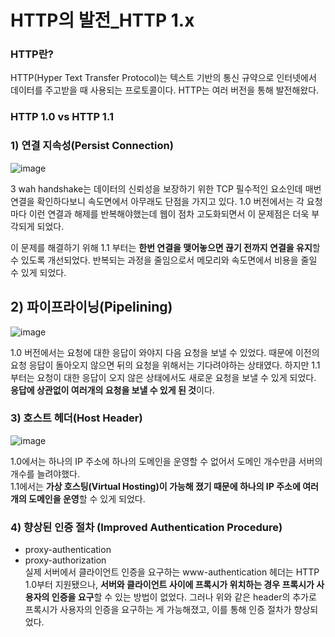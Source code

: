 # HTTP의 발전_HTTP 1.x

### HTTP란?
HTTP(Hyper Text Transfer Protocol)는 텍스트 기반의 통신 규약으로 인터넷에서 데이터를 주고받을 때 사용되는 프로토콜이다.
HTTP는 여러 버전을 통해 발전해왔다.

  
### HTTP 1.0 vs HTTP 1.1   


### 1) 연결 지속성(Persist Connection)
![image](https://user-images.githubusercontent.com/108853290/187375232-cf63d830-f944-4f9f-b952-89b148ca6f14.png) 

3 wah handshake는 데이터의 신뢰성을 보장하기 위한 TCP 필수적인 요소인데 매번 연결을 확인하다보니 속도면에서 아무래도 단점을 가지고 있다.
1.0 버전에서는 각 요청마다 이런 연결과 해제를 반복해야했는데 웹이 점차 고도화되면서 이 문제점은 더욱 부각되게 되었다.    

이 문제를 해결하기 위해 1.1 부터는 **한번 연결을 맺어놓으면 끊기 전까지 연결을 유지**할 수 있도록 개선되었다. 반복되는 과정을 줄임으로서 메모리와 속도면에서 비용을 줄일 수 있게 되었다.

## 2) 파이프라이닝(Pipelining)
![image](https://user-images.githubusercontent.com/108853290/187377398-0b7866a7-8292-479d-b091-5631794dc386.png)   

1.0 버전에서는 요청에 대한 응답이 와야지 다음 요청을 보낼 수 있었다. 때문에 이전의 요청 응답이 돌아오지 않으면 뒤의 요청을 위해서는 기다려야하는 상태였다.
하지만 1.1 부터는 요청이 대한 응답이 오지 않은 상태에서도 새로운 요청을 보낼 수 있게 되었다.    
**응답에 상관없이 여러개의 요청을 보낼 수 있게 된 것**이다.
  
  
### 3) 호스트 헤더(Host Header)
![image](https://user-images.githubusercontent.com/108853290/187380957-c505d29e-a578-4454-b947-21ab8134ede7.png)     

1.0에서는 하나의 IP 주소에 하나의 도메인을 운영할 수 없어서 도메인 개수만큼 서버의 개수를 늘려야했다.   
1.1에서는 **가상 호스팅(Virtual Hosting)이 가능해 졌기 때문에 하나의 IP 주소에 여러개의 도메인을 운영**할 수 있게 되었다.   
  
    
### 4) 향상된 인증 절차 (Improved Authentication Procedure)
* proxy-authentication   
* proxy-authorization   
실제 서버에서 클라이언트 인증을 요구하는 www-authentication 헤더는 HTTP 1.0부터 지원됐으나, **서버와 클라이언트 사이에 프록시가 위치하는 경우 프록시가 사용자의 인증을 요구**할 수 있는 방법이 없었다.
그러나 위와 같은 header의 추가로 프록시가 사용자의 인증을 요구하는 게 가능해졌고, 이를 통해 인증 절차가 향상되었다.

